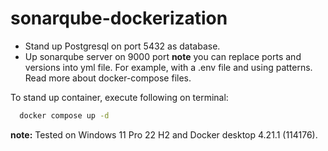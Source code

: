 # sonarqube-dockerization

- Stand up Postgresql on port 5432 as database.
- Up sonarqube server on 9000 port
**note** you can replace ports and versions into yml file. For example, with a .env file and using patterns. Read more about docker-compose files.

To stand up container, execute following on terminal:
```bash
  docker compose up -d
```
**note:** Tested on Windows 11 Pro 22 H2 and Docker desktop  4.21.1 (114176).
